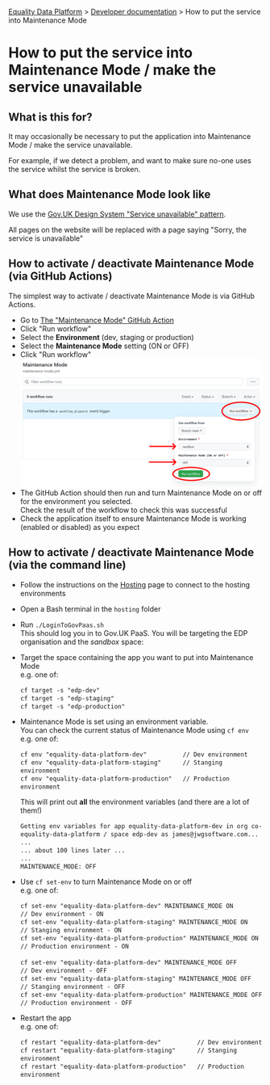 
[Equality Data Platform](../README.md) >
[Developer documentation](README.md) >
How to put the service into Maintenance Mode

# How to put the service into Maintenance Mode / make the service unavailable

## What is this for?
It may occasionally be necessary to put the application into Maintenance Mode / make the service unavailable.

For example, if we detect a problem, and want to make sure no-one uses the service whilst the service is broken.


## What does Maintenance Mode look like

We use the [Gov.UK Design System "Service unavailable" pattern](https://design-system.service.gov.uk/patterns/service-unavailable-pages/).

All pages on the website will be replaced with a page saying "Sorry, the service is unavailable"


## How to activate / deactivate Maintenance Mode (via GitHub Actions)

The simplest way to activate / deactivate Maintenance Mode is via GitHub Actions.

* Go to [The "Maintenance Mode" GitHub Action](https://github.com/cabinetoffice/equality-data-platform/actions/workflows/maintenance-mode.yml)
* Click "Run workflow"
* Select the **Environment** (dev, staging or production)
* Select the **Maintenance Mode** setting (ON or OFF)
* Click "Run workflow"  
  <img src="screenshot-of-setting-maintenance-mode-via-GitHub-Actions.png" width="717" alt="Screenshot of setting Maintenance Mode via GitHub Actions">
* The GitHub Action should then run and turn Maintenance Mode on or off for the environment you selected.  
  Check the result of the workflow to check this was successful
* Check the application itself to ensure Maintenance Mode is working (enabled or disabled) as you expect


## How to activate / deactivate Maintenance Mode (via the command line)

* Follow the instructions on the [Hosting](Hosting.md) page to connect to the hosting environments

* Open a Bash terminal in the `hosting` folder

* Run `./LoginToGovPaas.sh`  
  This should log you in to Gov.UK PaaS. You will be targeting the EDP organisation and the *sandbox* space:

* Target the space containing the app you want to put into Maintenance Mode  
  e.g. one of:
  ```
  cf target -s "edp-dev"
  cf target -s "edp-staging"
  cf target -s "edp-production"
  ```

* Maintenance Mode is set using an environment variable.  
  You can check the current status of Maintenance Mode using `cf env`  
  e.g. one of:
  ```
  cf env "equality-data-platform-dev"          // Dev environment
  cf env "equality-data-platform-staging"      // Stanging environment
  cf env "equality-data-platform-production"   // Production environment
  ```
  This will print out **all** the environment variables (and there are a lot of them!)
  ```
  Getting env variables for app equality-data-platform-dev in org co-equality-data-platform / space edp-dev as james@jwgsoftware.com...
  ...
  ... about 100 lines later ...
  ...
  MAINTENANCE_MODE: OFF
  ```

* Use `cf set-env` to turn Maintenance Mode on or off  
  e.g. one of:
  ```
  cf set-env "equality-data-platform-dev" MAINTENANCE_MODE ON          // Dev environment - ON
  cf set-env "equality-data-platform-staging" MAINTENANCE_MODE ON      // Stanging environment - ON
  cf set-env "equality-data-platform-production" MAINTENANCE_MODE ON   // Production environment - ON
  
  cf set-env "equality-data-platform-dev" MAINTENANCE_MODE OFF          // Dev environment - OFF
  cf set-env "equality-data-platform-staging" MAINTENANCE_MODE OFF      // Stanging environment - OFF
  cf set-env "equality-data-platform-production" MAINTENANCE_MODE OFF   // Production environment - OFF
  ```

* Restart the app  
  e.g. one of:
  ```
  cf restart "equality-data-platform-dev"          // Dev environment
  cf restart "equality-data-platform-staging"      // Stanging environment
  cf restart "equality-data-platform-production"   // Production environment
  ```
